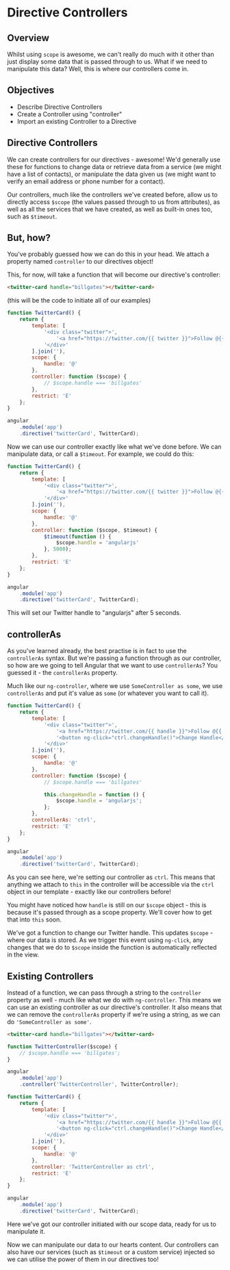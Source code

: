 # Directive Controllers

## Overview

Whilst using `scope` is awesome, we can't really do much with it other than just display some data that is passed through to us. What if we need to manipulate this data? Well, this is where our controllers come in.

## Objectives

- Describe Directive Controllers
- Create a Controller using "controller"
- Import an existing Controller to a Directive

## Directive Controllers

We can create controllers for our directives - awesome! We'd generally use these for functions to change data or retrieve data from a service (we might have a list of contacts), or manipulate the data given us (we might want to verify an email address or phone number for a contact).

Our controllers, much like the controllers we've created before, allow us to directly access `$scope` (the values passed through to us from attributes), as well as all the services that we have created, as well as built-in ones too, such as `$timeout`.

## But, how?

You've probably guessed how we can do this in your head. We attach a property named `controller` to our directives object!

This, for now, will take a function that will become our directive's controller:

```html
<twitter-card handle="billgates"></twitter-card>
```

(this will be the code to initiate all of our examples)

```js
function TwitterCard() {
	return {
		template: [
			'<div class="twitter">',
				'<a href="https://twitter.com/{{ twitter }}">Follow @{{ twitter }} on Twitter!</a>',
			'</div>'
		].join(''),
		scope: {
            handle: '@'
        },
        controller: function ($scope) {
            // $scope.handle === 'billgates'
        },
		restrict: 'E'
	};
}

angular
	.module('app')
	.directive('twitterCard', TwitterCard);
```

Now we can use our controller exactly like what we've done before. We can manipulate data, or call a `$timeout`. For example, we could do this:

```js
function TwitterCard() {
	return {
		template: [
			'<div class="twitter">',
				'<a href="https://twitter.com/{{ twitter }}">Follow @{{ twitter }} on Twitter!</a>',
			'</div>'
		].join(''),
		scope: {
            handle: '@'
        },
        controller: function ($scope, $timeout) {
            $timeout(function () {
                $scope.handle = 'angularjs'
            }, 5000);
        },
		restrict: 'E'
	};
}

angular
	.module('app')
	.directive('twitterCard', TwitterCard);
```

This will set our Twitter handle to "angularjs" after 5 seconds.

## controllerAs

As you've learned already, the best practise is in fact to use the `controllerAs` syntax. But we're passing a function through as our controller, so how are we going to tell Angular that we want to use `controllerAs`? You guessed it - the `controllerAs` property.

Much like our `ng-controller`, where we use `SomeController as some`, we use `controllerAs` and put it's value as `some` (or whatever you want to call it).

```js
function TwitterCard() {
	return {
		template: [
			'<div class="twitter">',
				'<a href="https://twitter.com/{{ handle }}">Follow @{{ handle }} on Twitter!</a>',
				'<button ng-click="ctrl.changeHandle()">Change Handle</button>',
			'</div>'
		].join(''),
		scope: {
            handle: '@'
        },
        controller: function ($scope) {
            // $scope.handle === 'billgates'

            this.changeHandle = function () {
                $scope.handle = 'angularjs';
            };
        },
        controllerAs: 'ctrl',
		restrict: 'E'
	};
}

angular
	.module('app')
	.directive('twitterCard', TwitterCard);
```

As you can see here, we're setting our controller as `ctrl`. This means that anything we attach to `this` in the controller will be accessible via the `ctrl` object in our template - exactly like our controllers before!

You might have noticed how `handle` is still on our `$scope` object - this is because it's passed through as a scope property. We'll cover how to get that into `this` soon.

We've got a function to change our Twitter handle. This updates `$scope` - where our data is stored. As we trigger this event using `ng-click`, any changes that we do to `$scope` inside the function is automatically reflected in the view.

## Existing Controllers

Instead of a function, we can pass through a string to the `controller` property as well - much like what we do with `ng-controller`. This means we can use an existing controller as our directive's controller. It also means that we can remove the `controllerAs` property if we're using a string, as we can do `'SomeController as some'`.

```html
<twitter-card handle="billgates"></twitter-card>
```

```js
function TwitterController($scope) {
	// $scope.handle === 'billgates';
}

angular
	.module('app')
	.controller('TwitterController', TwitterController);

function TwitterCard() {
	return {
		template: [
			'<div class="twitter">',
				'<a href="https://twitter.com/{{ handle }}">Follow @{{ handle }} on Twitter!</a>',
				'<button ng-click="ctrl.changeHandle()">Change Handle</button>',
			'</div>'
		].join(''),
		scope: {
            handle: '@'
        },
        controller: 'TwitterController as ctrl',
		restrict: 'E'
	};
}

angular
	.module('app')
	.directive('twitterCard', TwitterCard);
```

Here we've got our controller initiated with our scope data, ready for us to manipulate it.

Now we can manipulate our data to our hearts content. Our controllers can also have our services (such as `$timeout` or a custom service) injected so we can utilise the power of them in our directives too!